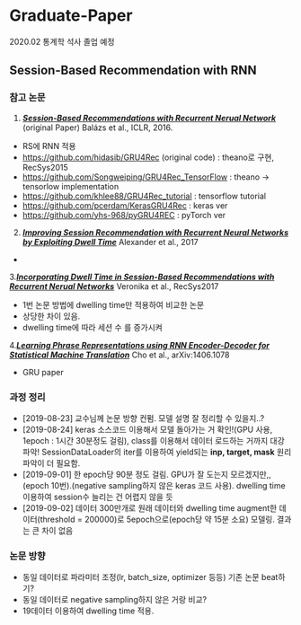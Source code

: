 # Graduate-Paper
2020.02 통계학 석사 졸업 예정

## Session-Based Recommendation with RNN
### 참고 논문
1. [***Session-Based Recommendations with Recurrent Nerual Network***](https://arxiv.org/pdf/1511.06939.pdf) (original Paper)
Balázs et al., ICLR, 2016.
- RS에 RNN 적용
- https://github.com/hidasib/GRU4Rec (original code) : theano로 구현, RecSys2015
- https://github.com/Songweiping/GRU4Rec_TensorFlow : theano -> tensorlow implementation
- https://github.com/khlee88/GRU4Rec_tutorial : tensorflow tutorial
- https://github.com/pcerdam/KerasGRU4Rec : keras ver
- https://github.com/yhs-968/pyGRU4REC : pyTorch ver
  
2. [***Improving Session Recommendation with Recurrent Neural Networks by Exploiting Dwell Time***](https://arxiv.org/pdf/1706.10231.pdf)
Alexander et al., 2017
- 

3.[***Incorporating Dwell Time in Session-Based Recommendations with Recurrent Nerual Networks***](http://ceur-ws.org/Vol-1922/paper11.pdf)
Veronika et al., RecSys2017
- 1번 논문 방법에 dwelling time만 적용하여 비교한 논문
- 상당한 차이 있음.
- dwelling time에 따라 세션 수 를 증가시켜 

4.[***Learning Phrase Representations using RNN Encoder-Decoder for Statistical Machine Translation***](https://arxiv.org/pdf/1406.1078.pdf) Cho et al., arXiv:1406.1078
- GRU paper


### 과정 정리
- [2019-08-23] 교수님께 논문 방향 컨펌. 모델 설명 잘 정리할 수 있을지..?
- [2019-08-24] keras 소스코드 이용해서 모델 돌아가는 거 확인!(GPU 사용, 1epoch : 1시간 30분정도 걸림), class를 이용해서 데이터 로드하는 거까지 대강 파악! SessionDataLoader의 iter를 이용하여 yield되는 **inp, target, mask** 원리 파악이 더 필요함.
- [2019-09-01] 한 epoch당 90분 정도 걸림. GPU가 잘 도는지 모르겠지만,, (epoch 10번).(negative sampling하지 않은 keras 코드 사용). dwelling time 이용하여 session수 늘리는 건 어렵지 않을 듯
- [2019-09-02] 데이터 300만개로 원래 데이터와 dwelling time augment한 데이터(threshold = 200000)로 5epoch으로(epoch당 약 15분 소요) 모델링. 결과는 큰 차이 없음

### 논문 방향
- 동일 데이터로 파라미터 조정(lr, batch_size, optimizer 등등) 기존 논문 beat하기?
- 동일 데이터로 negative sampling하지 않은 거랑 비교?
- 19데이터 이용하여 dwelling time 적용.

